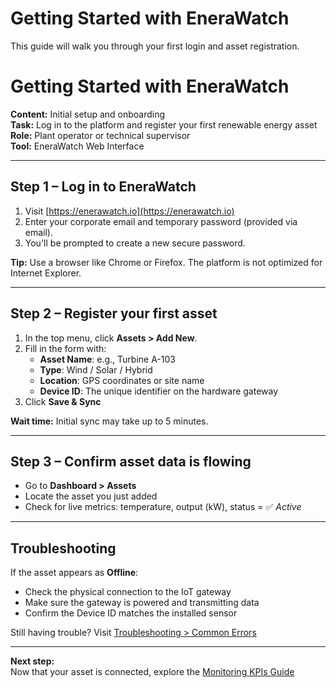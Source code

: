 # Getting Started with EneraWatch

This guide will walk you through your first login and asset registration.
# Getting Started with EneraWatch

**Content:** Initial setup and onboarding  
**Task:** Log in to the platform and register your first renewable energy asset  
**Role:** Plant operator or technical supervisor  
**Tool:** EneraWatch Web Interface

---

##  Step 1 – Log in to EneraWatch

1. Visit [https://enerawatch.io](https://enerawatch.io)
2. Enter your corporate email and temporary password (provided via email).
3. You'll be prompted to create a new secure password.

 **Tip:** Use a browser like Chrome or Firefox. The platform is not optimized for Internet Explorer.

---

##  Step 2 – Register your first asset

1. In the top menu, click **Assets > Add New**.
2. Fill in the form with:
   - **Asset Name**: e.g., Turbine A-103
   - **Type**: Wind / Solar / Hybrid
   - **Location**: GPS coordinates or site name
   - **Device ID**: The unique identifier on the hardware gateway
3. Click **Save & Sync**

 **Wait time:** Initial sync may take up to 5 minutes.

---

##  Step 3 – Confirm asset data is flowing

- Go to **Dashboard > Assets**
- Locate the asset you just added
- Check for live metrics: temperature, output (kW), status = ✅ *Active*

---

##  Troubleshooting

If the asset appears as **Offline**:
- Check the physical connection to the IoT gateway
- Make sure the gateway is powered and transmitting data
- Confirm the Device ID matches the installed sensor

Still having trouble? Visit [Troubleshooting > Common Errors](../troubleshooting/common-errors.md)

---

 **Next step:**  
Now that your asset is connected, explore the [Monitoring KPIs Guide](../user-guides/monitoring-kpis.md)
